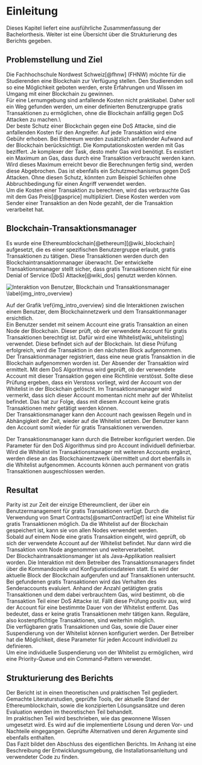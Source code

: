 # Einleitung

Dieses Kapitel liefert eine ausführliche Zusammenfassung der Bachelorthesis. Weiter ist
eine Übersicht über die Strukturierung des Berichts gegeben. 

## Problemstellung und Ziel

Die Fachhochschule Nordwest Schweiz[@fhnw] (FHNW) möchte für die Studierenden
eine Blockchain zur Verfügung stellen. Den Studierenden soll so eine Möglichkeit
geboten werden, erste Erfahrungen und Wissen im Umgang mit einer Blockchain zu
gewinnen.\
Für eine Lernumgebung sind anfallende Kosten nicht praktikabel. Daher soll ein Weg
gefunden werden, um einer definierten Benutzergruppe gratis Transaktionen zu
ermöglichen, ohne die Blockchain anfällig gegen DoS Attacken zu machen.\  
Der beste Schutz einer Blockchain gegen eine DoS Attacke, sind die anfallenden
Kosten für den Angreifer. Auf jede Transaktion wird eine Gebühr erhoben. Bei
Ethereum werden zusätzlich anfallender Aufwand auf der Blockchain
berücksichtigt. Die Komputationskosten werden mit Gas beziffert. Je komplexer
der Task, desto mehr Gas wird benötigt. Es existiert ein Maximum an Gas, dass
durch eine Transaktion verbraucht werden kann. Wird dieses Maximum erreicht
bevor die Berechnungen fertig sind, werden diese Abgebrochen. Das ist ebenfalls
ein Schutzmechanismus gegen DoS Attacken. Ohne diesen Schutz, könnten zum
Beispiel Schleifen ohne Abbruchbedingung für einen Angriff verwendet werden.\
Um die Kosten einer Transaktion zu berechnen, wird das verbrauchte Gas mit dem
Gas Preis[@gasprice] multipliziert. Diese Kosten werden vom Sender einer
Transaktion an den Node gezahlt, der die Transaktion verarbeitet hat.


## Blockchain-Transaktionsmanager

Es wurde eine Ethereumblockchain[@ethereum][@wiki_blockchain] aufgesetzt, die es einer
spezifischen Benutzergruppe erlaubt, gratis Transaktionen zu tätigen. Diese
Transaktionen werden durch den Blockchaintransaktionmanager überwacht. Der
entwickelte Transaktionsmanager stellt sicher, dass gratis Transaktionen
nicht für eine Denial of Service (DoS) Attacke[@wiki_dos] genutzt werden können.

![Interaktion von Benutzer, Blockchain und Transaktionsmanager \label{img_intro_overview}](images/overview_blockchain_txmanager.png "Übersicht")

Auf der Grafik \ref{img_intro_overview} sind die Interaktionen zwischen einem
Benutzer, dem Blockchainnetzwerk und dem Transaktionmanager ersichtlich.\
Ein Benutzer sendet mit seinem Account eine gratis Transaktion an einen Node der
Blockchain. Dieser prüft, ob der verwendete Account für gratis Transaktionen
berechtigt ist. Dafür wird eine Whitelist[wiki_whitelisting] verwendet. Diese
befindet sich auf der Blockchain. Ist diese Prüfung erfolgreich, wird die
Transaktion in den nächsten Block aufgenommen.\
Der Transaktionmanager registriert, dass eine neue gratis Transaktion in die
Blockchain aufgenommen worden ist. Der Absender der Transaktion wird ermittelt.
Mit dem DoS Algorithmus wird geprüft, ob der verwendete Account mit dieser
Transaktion gegen eine Richtlinie verstösst. Sollte diese Prüfung ergeben, dass
ein Verstoss vorliegt, wird der Account von der Whitelist in der Blockchain
gelöscht. Im Transaktionsmanager wird vermerkt, dass sich dieser Account
momentan nicht mehr auf der Whitelist befindet. Das hat zur Folge, dass mit
diesem Account keine gratis Transaktionen mehr getätigt werden können.\
Der Transaktionsmanager kann den Account nach gewissen Regeln und in
Abhängigkeit der Zeit, wieder auf die Whitelist setzen. Der Benutzer kann den
Account somit wieder für gratis Transaktionen verwenden.

Der Transaktionsmanager kann durch die Betreiber konfiguriert werden. Die
Parameter für den DoS Algorithmus sind pro Account individuell definierbar.\
Wird die Whitelist im Transaktionsmanager mit weiteren Accounts ergänzt, werden
diese an das Blockchainentzwerk übermittelt und dort ebenfalls in die Whitelist
aufgenommen. Accounts können auch permanent von gratis Transaktionen
ausgeschlossen werden.  

## Resultat

Parity ist zur Zeit der einzige Ethereumclient, der über ein Benutzermanagement
für gratis Transaktionen verfügt. Durch die Verwendung von Smart
Contracts[@smartContractDef] ist eine Whitelist für gratis Transaktionen
möglich. Da die Whitelist auf der Blockchain gespeichert ist, kann sie von allen
Nodes verwendet werden.\
Sobald auf einem Node eine gratis Transaktion eingeht, wird geprüft, ob sich der
verwendete Account auf der Whitelist befindet. Nur dann wird die Transaktion
vom Node angenommen und weiterverarbeitet.\
Der Blockchaintransaktionsmanger ist als Java-Applikation realisiert worden. Die
Interaktion mit dem Betreiber des Transaktionsmanagers findet über die Kommandozeile und
Konfigurationsdateien statt.
Es wird der  aktuelle Block der Blockchain aufgerufen und auf
Transaktionen untersucht. Bei gefundenen gratis Transaktionen wird das Verhalten
des Senderaccounts evaluiert. Anhand der Anzahl getätigten gratis Transaktionen und dem
dabei verbrauchtem Gas, wird bestimmt, ob die Transaktion Teil einer DoS Attacke
ist. Fällt diese Prüfung positiv aus, wird der Account für eine bestimmte Dauer
von der Whitelist entfernt. Das bedeutet, dass er keine gratis Transaktionen
mehr tätigen kann. Reguläre, also kostenpflichtige Transaktionen, sind weiterhin
möglich.\
Die verfügbaren gratis Transaktionen und Gas, sowie die Dauer einer
Suspendierung von der Whitelist können konfiguriert werden. Der Betreiber hat
die Möglichkeit, diese Parameter für jeden Account individuell zu definieren.\
Um eine individuelle Suspendierung von der Whitelist zu ermöglichen, wird eine
Priority-Queue und ein Command-Pattern verwendet. 


## Strukturierung des Berichts

 Der Bericht ist in einen theoretischen und praktischen Teil gegliedert.
 Gemachte Literaturstudien, geprüfte Tools, der aktuelle Stand der
 Ethereumblockchain, sowie die konzipierten Lösungsansätze und deren Evaluation
 werden im theoretischen Teil behandelt.\
 Im praktischen Teil wird beschrieben, wie das gewonnene Wissen umgesetzt wird.
 Es wird auf die implementierte Lösung und deren Vor- und Nachteile eingegangen.
 Geprüfte Alternativen und deren Argumente sind ebenfalls enthalten.\
 Das Fazit bildet den Abschluss des eigentlichen Berichts. Im Anhang ist eine
 Beschreibung der Entwicklungsumgebung, die Installationsanleitung und
 verwendeter Code zu finden. 

